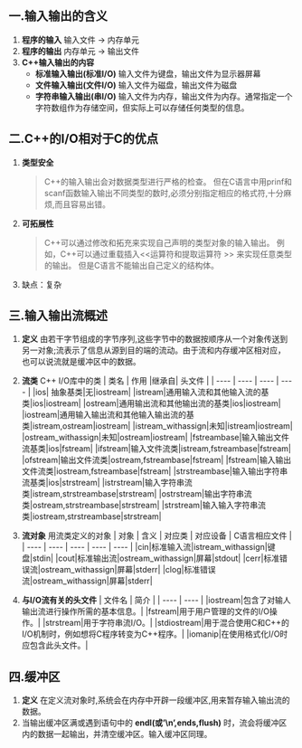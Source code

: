 ## 一.输入输出的含义
1.	**程序的输入**  输入文件 -> 内存单元
2.	**程序的输出**  内存单元 -> 输出文件
3.	**C++输入输出的内容** 
	+	**标准输入输出(标准I/O)** 输入文件为键盘，输出文件为显示器屏幕
	+	**文件输入输出(文件I/O)** 输入文件为磁盘，输出文件为磁盘
	+	**字符串输入输出(串I/O)** 输入文件为内存，输出文件为内存。通常指定一个字符数组作为存储空间，但实际上可以存储任何类型的信息。
## 二.C++的I/O相对于C的优点
1.	**类型安全**
	
	>C++的输入输出会对数据类型进行严格的检查。
	>但在C语言中用prinf和scanf函数输入输出不同类型的数时,必须分别指定相应的格式符,十分麻烦,而且容易出错。

2.	**可拓展性**
	>C++可以通过修改和拓充来实现自己声明的类型对象的输入输出。
	>例如，C++可以通过重载插入<<运算符和提取运算符 \>\> 来实现任意类型的输出。
	>但是C语言不能输出自己定义的结构体。

3.	缺点：复杂

## 三.输入输出流概述
1.	**定义** 由若干字节组成的字节序列,这些字节中的数据按顺序从一个对象传送到另一对象;流表示了信息从源到目的端的流动。由于流和内存缓冲区相对应，也可以说流就是缓冲区中的数据。

2.	**流类** C++ I/O库中的类
	| 类名 | 作用 |继承自| 头文件 |
	| ---- | ---- | ---- | ---- |
	|ios| 抽象基类|无|iostream|
	|istream|通用输入流和其他输入流的基类|ios|iostream|
	|ostream|通用输出流和其他输出流的基类|ios|iostream|
	|iostream|通用输入输出流和其他输入输出流的基类|istream,ostream|iostream|
	|istream_withassign|未知|istream|iostream|
	|ostream_withassign|未知|ostream|iostream|
	|fstreambase|输入输出文件流基类|ios|fstream|
	|ifstream|输入文件流类|istream,fstreambase|fstream|
	|ofstream|输出文件流类|ostream,fstreambase|fstream|
	|fstream|输入输出文件流类|iostream,fstreambase|fstream|
	|strstreambase|输入输出字符串流基类|ios|strstream|
	|istrstream|输入字符串流类|istream,strstreambase|strstream|
	|ostrstream|输出字符串流类|ostream,strstreambase|strstream|
	|strstream|输入输入字符串流类|iostream,strstreambase|strstream|
3.	**流对象** 用流类定义的对象
	| 对象 | 含义 | 对应类 | 对应设备 | C语言相应文件 |
	| ---- | ---- | ---- | ---- | ---- |
	|cin|标准输入流|istream_withassign|键盘|stdin|
	|cout|标准输出流|ostream_withassign|屏幕|stdout|
	|cerr|标准错误流|ostream_withassign|屏幕|stderr|
	|clog|标准错误流|ostream_withassign|屏幕|stderr|
4.	**与I/O流有关的头文件**
	| 文件名 | 简介 |
	| ---- | ---- |
	|iostream|包含了对输人输出流进行操作所需的基本信息。|
	|fstream|用于用户管理的文件的I/O操作。|
	|strstream|用于字符串流I/O。|
	|stdiostream|用于混合使用C和C++的I/O机制时，例如想将C程序转变为C++程序。|
	|iomanip|在使用格式化I/O时应包含此头文件。|
## 四.缓冲区
1.	**定义** 在定义流对象时,系统会在内存中开辟一段缓冲区,用来暂存输入输出流的数据。
2.	当输出缓冲区满或遇到语句中的 **endl(或’\n’,ends,flush)** 时，流会将缓冲区内的数据一起输出，并清空缓冲区。输入缓冲区同理。